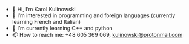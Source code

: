 - 👋 Hi, I’m Karol Kulinowski
- 👀 I’m interested in programming and foreign languages (currently learning French and Italian)
- 🌱 I’m currently learning C++ and python
- 📫 How to reach me: +48 605 369 069, kulinowski@protonmail.com

<!---
karol-kulinowski/karol-kulinowski is a ✨ special ✨ repository because its `README.md` (this file) appears on your GitHub profile.
You can click the Preview link to take a look at your changes.
--->
